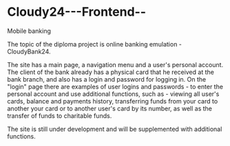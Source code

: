 # Cloudy24---Frontend--
Mobile banking


The topic of the diploma project is online banking emulation - CloudyBank24.

The site has a main page, a navigation menu and a user's personal account. The client of the bank already has a physical card that he received at the bank branch, and also has a login and password for logging in. On the "login" page there are examples of user logins and passwords - to enter the personal account and use additional functions, such as - viewing all user's cards, balance and payments history, transferring funds from your card to another your card or to another user's card by its number, as well as the transfer of funds to charitable funds.

The site is still under development and will be supplemented with additional functions.

